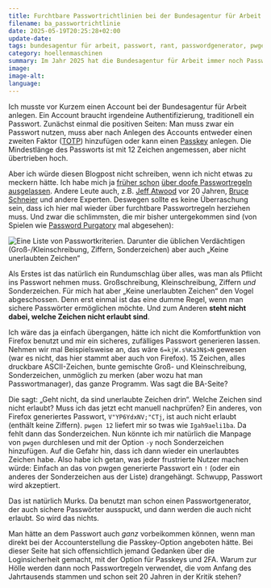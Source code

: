 ```yaml
---
title: Furchtbare Passwortrichtlinien bei der Bundesagentur für Arbeit
filename: ba_passwortrichtlinie
date: 2025-05-19T20:25:28+02:00
update-date:
tags: bundesagentur für arbeit, passwort, rant, passwordgenerator, pwgen
category: hoellenmaschinen
summary: Im Jahr 2025 hat die Bundesagentur für Arbeit immer noch Passwortrichtlinien, die besser ins Jahr 2000 passen würden.
image:
image-alt:
language:
---
```


Ich musste vor Kurzem einen Account bei der Bundesagentur für Arbeit anlegen. Ein Account braucht irgendeine Authentifizierung, traditionell ein Passwort. Zunächst einmal die positiven Seiten: Man muss zwar ein Passwort nutzen, muss aber nach Anlegen des Accounts entweder einen zweiten Faktor ([TOTP](https://de.wikipedia.org/wiki/Time-based_one-time_password)) hinzufügen oder kann einen [Passkey](https://de.wikipedia.org/wiki/FIDO2#Passkey) anlegen. Die Mindestlänge des Passworts ist mit 12 Zeichen angemessen, aber nicht übertrieben hoch.

Aber ich würde diesen Blogpost nicht schreiben, wenn ich nicht etwas zu meckern hätte. Ich habe mich ja [früher schon](/blogposts/umzug_nijmegen) [über doofe Passwortregeln ausgelassen](/blogposts/sparkasse-passwort). Andere Leute auch, z.B. [Jeff Atwood](https://blog.codinghorror.com/passphrase-evangelism/) vor 20 Jahren, [Bruce Schneier](https://www.schneier.com/blog/archives/2021/11/why-i-hate-password-rules.html) und andere Experten. Deswegen sollte es keine Überraschung sein, dass ich hier mal wieder über furchtbare Passwortregeln herziehen muss. Und zwar die schlimmsten, die mir bisher untergekommen sind (von Spielen wie [Password Purgatory](https://passwordpurgatory.com/) mal abgesehen):

![Eine Liste von Passwortkriterien. Darunter die üblichen Verdächtigen (Groß-/Kleinschreibung, Ziffern, Sonderzeichen) aber auch „Keine unerlaubten Zeichen“](/file/ba_passwortrichtlinien_2025.webp)

Als Erstes ist das natürlich ein Rundumschlag über alles, was man als Pflicht ins Passwort nehmen muss. Großschreibung, Kleinschreibung, Ziffern _und_ Sonderzeichen. Für mich hat aber „Keine unerlaubten Zeichen“ den Vogel abgeschossen. Denn erst einmal ist das eine dumme Regel, wenn man sichere Passwörter ermöglichen möchte. Und zum Anderen **steht nicht dabei, welche Zeichen nicht erlaubt sind**.

Ich wäre das ja einfach übergangen, hätte ich nicht die Komfortfunktion von Firefox benutzt und mir ein sicheres, zufälliges Passwort generieren lassen. Nehmen wir mal Beispielsweise an, das wäre `6=kjW.s%Ka3N$>N` gewesen (war es nicht, das hier stammt aber auch von Firefox). 15 Zeichen, alles druckbare ASCII-Zeichen, bunte gemischte Groß- und Kleinschreibung, Sonderzeichen, unmöglich zu merken (aber wozu hat man Passwortmanager), das ganze Programm. Was sagt die BA-Seite?

Die sagt: „Geht nicht, da sind unerlaubte Zeichen drin“. Welche Zeichen sind nicht erlaubt? Muss ich das jetzt echt manuell nachprüfen? Ein anderes, von Firefox generiertes Passwort, `V"YP6YdxNV;"CTj`, ist auch nicht erlaubt (enthält keine Ziffern). `pwgen 12` liefert mir so twas wie `Igah9aeli1ba`. Da fehlt dann das Sonderzeichen. Nun könnte ich mir natürlich die Manpage von `pwgen` durchlesen und mit der Option `-y` noch Sonderzeichen hinzufügen. Auf die Gefahr hin, dass ich dann wieder ein unerlaubtes Zeichen habe. Also habe ich getan, was jeder frustrierte Nutzer machen würde: Einfach an das von pwgen generierte Passwort ein `!` (oder ein anderes der Sonderzeichen aus der Liste) drangehängt. Schwupp, Passwort wird akzeptiert.

Das ist natürlich Murks. Da benutzt man schon einen Passwortgenerator, der auch sichere Passwörter ausspuckt, und dann werden die auch nicht erlaubt. So wird das nichts.

Man hätte an dem Passwort auch _ganz_ vorbeikommen können, wenn man direkt bei der Accounterstellung die Passkey-Option angeboten hätte. Bei dieser Seite hat sich offensichtlich jemand Gedanken über die Loginsicherheit gemacht, mit der Option für Passkeys und 2FA. Warum zur Hölle werden dann noch Passwortregeln verwendet, die vom Anfang des Jahrtausends stammen und schon seit 20 Jahren in der Kritik stehen?
